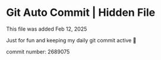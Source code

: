 # Git Auto Commit | Hidden File

This file was added Feb 12, 2025

Just for fun and keeping my daily git commit active 🤪

commit number: 2689075
